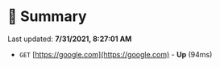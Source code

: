 # 📖 Summary
Last updated: **7/31/2021, 8:27:01 AM**

- `GET` [https://google.com](https://google.com) - **Up** (94ms)

